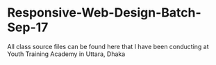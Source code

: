 # Responsive-Web-Design-Batch-Sep-17
All class source files can be found here that I have been conducting at Youth Training Academy in Uttara, Dhaka
